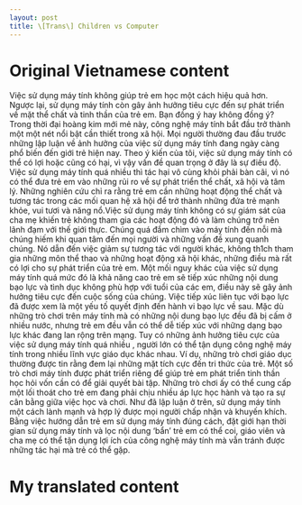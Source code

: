 ```yaml
---
layout: post
title: \[Trans\] Children vs Computer
---
```


# Original Vietnamese content
Việc sử dụng máy tính không giúp trẻ em học một cách hiệu quả hơn. Ngược lại, sử dụng máy tính còn gây ảnh hưởng tiêu cực đến sự phát triển về mặt thể chất và tinh thần của trẻ em. Bạn đồng ý hay không đồng ý?
Trong thời đại hoàng kim mới mẻ này, công nghệ máy tính bắt đầu trở thành một một nét nổi bật cần thiết trong xã hội. Mọi người thường đau đầu trước những lập luận về ảnh hưởng của việc sử dụng máy tính đang ngày càng phổ biến đến giới trẻ hiện nay. Theo ý kiến của tôi, việc sử dụng máy tính có thể có lợi hoặc cũng có hại, vì vậy vấn đề quan trọng ở đây là sự điều độ. Việc sử dụng máy tính quá nhiều thì tác hại vô cùng khỏi phải bàn cãi, vì nó có thể đưa trẻ em vào những rủi ro về sự phát triển thể chất, xã hội và tâm lý. Những nghiên cứu chỉ ra rằng trẻ em cần những hoạt động thể chất và tương tác trong các mối quan hệ xã hội để trở thành những đứa trẻ mạnh khỏe, vui tươi và năng nổ.Việc sử dụng máy tính không có sự giám sát của cha mẹ khiến trẻ không tham gia các hoạt động đó và làm chúng trở nên lãnh đạm với thế giới thực. Chúng quá đắm chìm vào máy tính đến nỗi mà chúng hiếm khi quan tâm đến mọi người và những vấn đề xung quanh chúng. Nó dẫn đến việc giảm sự tương tác với người khác, không th1ch tham gia những môn thể thao và những hoạt động xã hội khác, những điều mà rất có lợi cho sự phát triển của trẻ em. Một mối nguy khác của việc sử dụng máy tính quá mức đó là khả năng cao trẻ em sẽ tiếp xúc những nội dung bạo lực và tình dục không phù hợp với tuổi của các em, điều này sẽ gây ảnh hưởng tiêu cực đến cuộc sống của chúng. Việc tiếp xúc liên tục với bạo lực đã được xem là một yếu tố quyết định đến hành vi bạo lực về sau. Mặc dù những trò chơi trên máy tính mà có những nội dung bạo lực đều đã bị cấm ở nhiều nước, nhưng trẻ em đều vẫn có thể dễ tiếp xúc với những dạng bạo lực khác đang lan rộng trên mạng. Tuy có những ảnh hưởng tiêu cực của việc sử dụng máy tính quá nhiều , người lớn có thể tận dụng công nghệ máy tính trong nhiều lĩnh vực giáo dục khác nhau. Ví dụ, những trò chơi giáo dục thường được tin rằng đem lại những mặt tích cực đến tri thức của trẻ. Một số trò chơi máy tính được phát triển riêng để giúp trẻ em phát triển tinh thần học hỏi vốn cần có để giải quyết bài tập. Những trò chơi ấy có thể cung cấp một lối thoát cho trẻ em đang phải chịu nhiều áp lực học hành và tạo ra sự cân bằng giữa việc học và chơi. Như đã lập luận ở trên, sử dụng máy tính một cách lành mạnh và hợp lý được mọi người chấp nhận và khuyến khích. Bằng việc hướng dẫn trẻ em sử dụng máy tính đúng cách, đặt giới hạn thời gian sử dụng máy tính và lọc nội dung ‘bẩn’ trẻ em có thể coi, giáo viên và cha mẹ có thể tận dụng lợi ích của công nghệ máy tính mà vẫn tránh được những tác hại mà trẻ có thể gặp.

# My translated content

